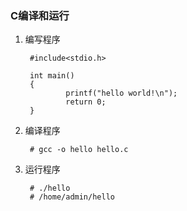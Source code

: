 ### C编译和运行 ###
1. 编写程序


		#include<stdio.h>
		
		int main()
		{
		        printf("hello world!\n");
		        return 0;
		}

2. 编译程序

		# gcc -o hello hello.c
3. 运行程序

		# ./hello
		# /home/admin/hello

	